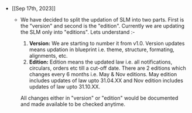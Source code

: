 - [[Sep 17th, 2023]]
	- We have decided to split the updation of SLM into two parts. First is the "version" and second is the "edition". Currently we are updating the SLM only into "editions". Lets understand :-
	  1. **Version:** We are starting to number it from v1.0. Version updates means updation in blueprint i.e. theme, structure, formating, alignments, etc.
	  2. **Edition:** Edition means the updated law i.e. all notifications, circulars, orders etc till a cut-off date. There are 2 editions which changes every 6 months i.e. May & Nov editions. May edition includes updates of law upto 31.04.XX and Nov edition includes updates of law upto 31.10.XX.
	  
	  All changes either in "version" or "edition" would be documented and made available to be checked anytime.